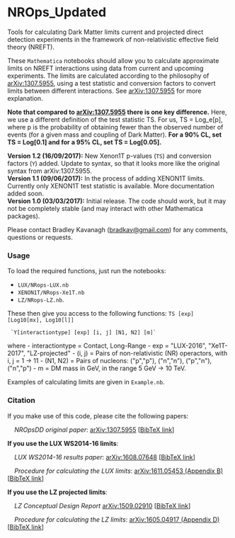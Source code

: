 # NROps_Updated

Tools for calculating Dark Matter limits current and projected direct detection experiments in the framework of non-relativistic effective field theory (NREFT).

These `Mathematica` notebooks should allow you to calculate approximate limits on NREFT interactions using data from current and upcoming experiments. The limits are calculated according to the philosophy of [arXiv:1307.5955](https://arxiv.org/abs/1307.5955), using a test statistic and conversion factors to convert limits between different interactions. See [arXiv:1307.5955](https://arxiv.org/abs/1307.5955) for more explanation.

**Note that compared to [arXiv:1307.5955](https://arxiv.org/abs/1307.5955) there is one key difference.** Here, we use a different definition of the test statistic TS. For us, TS = Log_e[p], where p is the probability of obtaining fewer than the observed number of events (for a given mass and coupling of Dark Matter). **For a 90% CL, set TS = Log[0.1] and for a 95% CL, set TS = Log[0.05].**

**Version 1.2 (16/09/2017):** New Xenon1T p-values (`TS`) and conversion factors (`Y`) added. Update to syntax, so that it looks more like the original syntax from arXiv:1307.5955.  
**Version 1.1 (09/06/2017):** In the process of adding XENON1T limits. Currently only XENON1T test statistic is available. More documentation added soon.  
**Version 1.0 (03/03/2017):** Initial release. The code should work, but it may not be completely stable (and may interact with other Mathematica packages). 

Please contact Bradley Kavanagh (bradkav@gmail.com) for any comments, questions or requests.

### Usage

To load the required functions, just run the notebooks:
 - `LUX/NRops-LUX.nb`
 - `XENON1T/NRops-Xe1T.nb`
 - `LZ/NRops-LZ.nb`.
 
 These then give you access to the following functions:
 	 `TS [exp] [Log10[mx], Log10[l]]`  
	 
	 `Y[interactiontype] [exp] [i, j] [N1, N2] [m]`

 where
 	- interactiontype = Contact, Long-Range
 	- exp = "LUX-2016", "Xe1T-2017", "LZ-projected"
 	- (i, j) = Pairs of non-relativistic (NR) operactors, with i, j = 1 -> 11
 	- (N1, N2) = Pairs of nucleons: ("p","p"),  ("n","n"),  ("p","n"),  ("n","p")
 	- m = DM mass in GeV, in the range 5 GeV -> 10 TeV.

Examples of calculating limits are given in `Example.nb`.


### Citation

If you make use of this code, please cite the following papers:

&nbsp;&nbsp;&nbsp;&nbsp;*NROpsDD original paper*: [arXiv:1307.5955](https://arxiv.org/abs/1307.5955) [[BibTeX link](http://inspirehep.net/record/1244066/export/hx)]

**If you use the LUX WS2014-16 limits**:

&nbsp;&nbsp;&nbsp;&nbsp;*LUX WS2014-16 results paper*: [arXiv:1608.07648](https://arxiv.org/abs/1608.07648) [[BibTeX link](http://inspirehep.net/record/1484259/export/hx)]

&nbsp;&nbsp;&nbsp;&nbsp;*Procedure for calculating the LUX limits*: [arXiv:1611.05453 (Appendix B)](https://arxiv.org/abs/1611.05453) [[BibTeX link](http://inspirehep.net/record/1498519/export/hx)]

**If you use the LZ projected limits**:

&nbsp;&nbsp;&nbsp;&nbsp;*LZ Conceptual Design Report* [arXiv:1509.02910](https://arxiv.org/abs/1509.02910) [[BibTeX link](http://inspirehep.net/record/1392796/export/hx)]

&nbsp;&nbsp;&nbsp;&nbsp;*Procedure for calculating the LZ limits*: [arXiv:1605.04917 (Appendix D)](https://arxiv.org/abs/1605.04917) [[BibTeX link](http://inspirehep.net/record/1459229/export/hx)]





